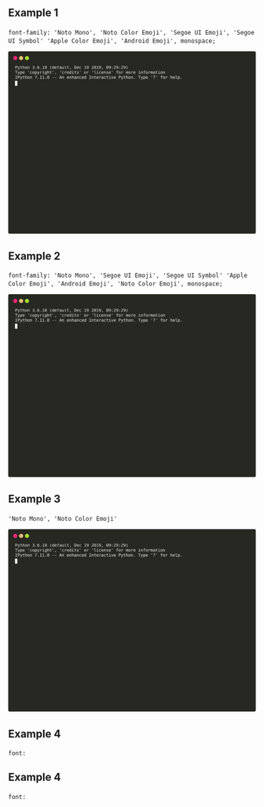 ## Example 1
`font-family: 'Noto Mono', 'Noto Color Emoji', 'Segoe UI Emoji', 'Segoe UI Symbol' 'Apple Color Emoji', 'Android Emoji', monospace;`
<p align="center">
  <img src="https://raw.githubusercontent.com/Ambro17/graphql-schema-diff/animations/images/last100.svg?sanitize=true" title="Usage">
</p>

## Example 2
`font-family: 'Noto Mono', 'Segoe UI Emoji', 'Segoe UI Symbol' 'Apple Color Emoji', 'Android Emoji', 'Noto Color Emoji', monospace;`
<p align="center">
  <img src="https://raw.githubusercontent.com/Ambro17/graphql-schema-diff/animations/images/last101.svg?sanitize=true" title="Usage">
</p>

## Example 3
`'Noto Mono', 'Noto Color Emoji'`
<p align="center">
  <img src="https://raw.githubusercontent.com/Ambro17/graphql-schema-diff/animations/images/last101.svg?sanitize=true" title="Usage">
</p>

## Example 4
`font:`

## Example 4
`font:`
